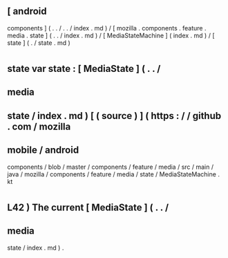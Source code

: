 [
android
-
components
]
(
.
.
/
.
.
/
index
.
md
)
/
[
mozilla
.
components
.
feature
.
media
.
state
]
(
.
.
/
index
.
md
)
/
[
MediaStateMachine
]
(
index
.
md
)
/
[
state
]
(
.
/
state
.
md
)
#
state
var
state
:
[
MediaState
]
(
.
.
/
-
media
-
state
/
index
.
md
)
[
(
source
)
]
(
https
:
/
/
github
.
com
/
mozilla
-
mobile
/
android
-
components
/
blob
/
master
/
components
/
feature
/
media
/
src
/
main
/
java
/
mozilla
/
components
/
feature
/
media
/
state
/
MediaStateMachine
.
kt
#
L42
)
The
current
[
MediaState
]
(
.
.
/
-
media
-
state
/
index
.
md
)
.
